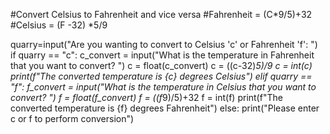 #Convert Celsius to Fahrenheit and vice versa
#Fahrenheit = (C*9/5)+32
#Celsius = (F -32) *5/9

quarry=input("Are you wanting to convert to Celsius 'c' or Fahrenheit 'f':  ")
if quarry == "c":
    c_convert = input("What is the temperature in Fahrenheit that you want to convert?  ")
    c = float(c_convert)
    c = ((c-32)*5)/9
    c = int(c)
    print(f"The converted temperature is {c} degrees Celsius")
elif quarry == "f":
    f_convert = input("What is the temperature in Celsius that you want to convert?  ")
    f = float(f_convert)
    f = ((f*9)/5)+32
    f = int(f)
    print(f"The converted temperature is {f} degrees Fahrenheit")
else:
    print("Please enter c or f to perform conversion")
